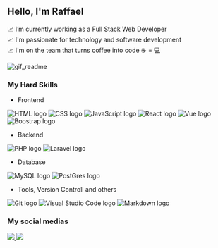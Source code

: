 ## Hello, I'm Raffael

📈 I’m currently working as a Full Stack Web Developer <br>
📈 I'm passionate for technology and software development <br>
📈 I'm on the team that turns coffee into code ☕ = 💻<br>

![gif_readme](https://user-images.githubusercontent.com/51720161/139523034-f7da3b43-4ee3-411d-9b1e-d6d2c7786f1e.gif)

### My Hard Skills
+ Frontend
<div>
  <img alt="HTML logo" src="https://img.shields.io/badge/HTML5-E34F26?style=for-the-badge&logo=html5&logoColor=white"/>
  <img alt="CSS logo" src="https://img.shields.io/badge/CSS3-1572B6?style=for-the-badge&logo=css3&logoColor=white"/>
  <img alt="JavaScript logo" src="https://img.shields.io/badge/JavaScript-323330?style=for-the-badge&logo=javascript&logoColor=F7DF1E"/>
  <img alt="React logo" src="https://img.shields.io/badge/React-20232A?style=for-the-badge&logo=react&logoColor=61DAFB"/>
  <img alt="Vue logo" src="https://img.shields.io/badge/Vue.js-35495E?style=for-the-badge&logo=vue.js&logoColor=4FC08D"/>
  <img alt="Boostrap logo" src="https://img.shields.io/badge/Bootstrap-563D7C?style=for-the-badge&logo=bootstrap&logoColor=white"/>
</div>

+ Backend
<div>
  <img alt="PHP logo" src="https://img.shields.io/badge/PHP-777BB4?style=for-the-badge&logo=php&logoColor=white"/>
  <img alt="Laravel logo" src="https://img.shields.io/badge/Laravel-FF2D20?style=for-the-badge&logo=laravel&logoColor=white"/>
</div>

+ Database
<div>
  <img alt="MySQL logo" src="https://img.shields.io/badge/MySQL-00000F?style=for-the-badge&logo=mysql&logoColor=white"/>
  <img alt="PostGres logo" src="https://img.shields.io/badge/PostgreSQL-316192?style=for-the-badge&logo=postgresql&logoColor=white"/>
</div>

+ Tools, Version Controll and others
<div>
  <img alt="Git logo" src="https://img.shields.io/badge/GIT-E44C30?style=for-the-badge&logo=git&logoColor=white"/>
  <img alt="Visual Studio Code logo" src="https://img.shields.io/badge/Visual_Studio_Code-0078D4?style=for-the-badge&logo=visual%20studio%20code&logoColor=white"/>
  <img alt="Markdown logo" src="https://img.shields.io/badge/Markdown-000000?style=for-the-badge&logo=markdown&logoColor=white"/>
</div>

### My social medias
<div>
  <a href="mailto:raffaeleloi121@gmail.com" target="_blank">
    <img src="https://img.shields.io/badge/Gmail-D14836?style=for-the-badge&logo=gmail&logoColor=white"/>
  </a>
  <a href="https://www.linkedin.com/in/raffael-eloi/" target="_blank">
    <img src="https://img.shields.io/badge/LinkedIn-0077B5?style=for-the-badge&logo=linkedin&logoColor=white"/>
  </a>
</div>
